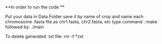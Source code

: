 **In order to run the code **


Put your data in Data Folder save it by name of crop and name each chromosome .fasta file as chr1.fasta, chr2.fasta, etc
type command : make
followed by: ./main

To delete generated .txt file: rm -f *.txt
